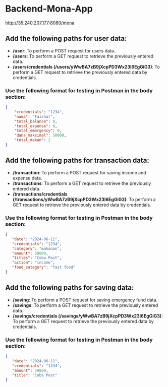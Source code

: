 # Backend-Mona-App

http://35.240.207.177:8080/mona

## Add the following paths for user data:
- **/user**: To perform a POST request for users data.
- **/users**: To perform a GET request to retrieve the previously entered data.
- **/users/credentials (/users/yWwBA7zB9jXcpPD3Wx23I6EgGiG3)**: To perform a GET request to retrieve the previously entered data by credentials.

### Use the following format for testing in Postman in the body section:
```json
{
    "credentials": "1234",
    "nama": "Faishal",
    "total_balance": 0,
    "total_expense": 0,
    "total_emergency": 0,
    "dana_maksimal": 50000,
    "total_makan": 2
}
```

## Add the following paths for transaction data:
- **/transaction**: To perform a POST request for saving income and expense data.
- **/transactions**: To perform a GET request to retrieve the previously entered data.
- **/transactions/credentials (/transactions/yWwBA7zB9jXcpPD3Wx23I6EgGiG3)**: To perform a GET request to retrieve the previously entered data by credentials.

### Use the following format for testing in Postman in the body section:
```json
{
   "date": "2024-06-11",
   "credentials": "1234",
   "category": "makanan",
   "amount": 50000,
   "titles": "Coba Post",
   "action": "income",
   "food_category": "fast food"
}
```

## Add the following paths for saving data:
- **/saving**: To perform a POST request for saving emergency fund data.
- **/savings**: To perform a GET request to retrieve the previously entered data.
- **/savings/credentials (/savings/yWwBA7zB9jXcpPD3Wx23I6EgGiG3)**: To perform a GET request to retrieve the previously entered data by credentials.

### Use the following format for testing in Postman in the body section:
```json
{
   "date": "2024-06-11",
   "credentials": "1234",
   "amount": 50000,
   "title": "Coba Post"
}
```
